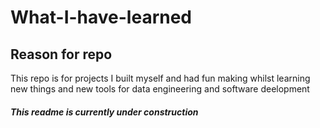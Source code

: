 # What-I-have-learned

## Reason for repo

This repo is for projects I built myself and had fun making whilst learning new things and new tools for data engineering and software deelopment


##### This readme is currently under construction
